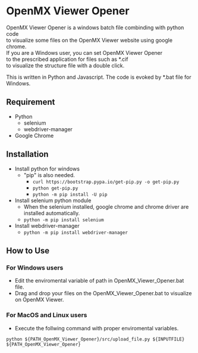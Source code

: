 # OpenMX Viewer Opener
OpenMX Viewer Opener is a windows batch file combinding with python code  
to visualize some files on the OpenMX Viewer website using google chrome.  
If you are a Windows user, you can set OpenMX Viewer Opener  
to the prescribed application for files such as *.cif  
to visualize the structure file with a double click.  

This is written in Python and Javascript.
The code is evoked by *.bat file for Windows.

## Requirement
- Python
  - selenium
  - webdriver-manager
- Google Chrome

## Installation
- Install python for windows
  - "pip" is also needed.
    - `curl https://bootstrap.pypa.io/get-pip.py -o get-pip.py`
    - `python get-pip.py`
    - `python -m pip install -U pip`
- Install selenium python module
  - When the selenium installed, google chrome and chrome driver are installed automatically.
  - `python -m pip install selenium`
- Install webdriver-manager
  - `python -m pip install webdriver-manager`

## How to Use
### For Windows users
- Edit the enviromental variable of path in OpenMX_Viewer_Opener.bat file.
- Drag and drop your files on the OpenMX_Viewer_Opener.bat to visualize on OpenMX Viewer.

### For MacOS and Linux users
- Execute the follwing command with proper enviromental variables.
```
python ${PATH_OpenMX_Viewer_Opener}/src/upload_file.py ${INPUTFILE} ${PATH_OpenMX_Viewer_Opener}
```
